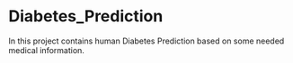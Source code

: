 # Diabetes_Prediction
In this project contains human Diabetes Prediction based on some needed medical information.
